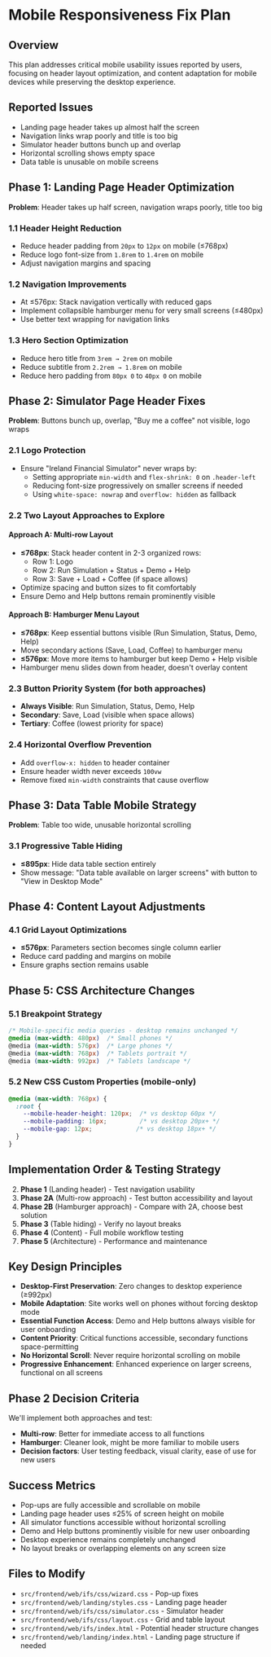 # Mobile Responsiveness Fix Plan

## Overview

This plan addresses critical mobile usability issues reported by users, focusing on header layout optimization, and content adaptation for mobile devices while preserving the desktop experience.

## Reported Issues

- Landing page header takes up almost half the screen
- Navigation links wrap poorly and title is too big
- Simulator header buttons bunch up and overlap
- Horizontal scrolling shows empty space
- Data table is unusable on mobile screens

## **Phase 1: Landing Page Header Optimization**

**Problem**: Header takes up half screen, navigation wraps poorly, title too big

### 1.1 Header Height Reduction
- Reduce header padding from `20px` to `12px` on mobile (≤768px)
- Reduce logo font-size from `1.8rem` to `1.4rem` on mobile
- Adjust navigation margins and spacing

### 1.2 Navigation Improvements
- At ≤576px: Stack navigation vertically with reduced gaps
- Implement collapsible hamburger menu for very small screens (≤480px)
- Use better text wrapping for navigation links

### 1.3 Hero Section Optimization
- Reduce hero title from `3rem → 2rem` on mobile
- Reduce subtitle from `2.2rem → 1.8rem` on mobile 
- Reduce hero padding from `80px 0` to `40px 0` on mobile

## **Phase 2: Simulator Page Header Fixes**

**Problem**: Buttons bunch up, overlap, "Buy me a coffee" not visible, logo wraps

### 2.1 Logo Protection
- Ensure "Ireland Financial Simulator" never wraps by:
  - Setting appropriate `min-width` and `flex-shrink: 0` on `.header-left`
  - Reducing font-size progressively on smaller screens if needed
  - Using `white-space: nowrap` and `overflow: hidden` as fallback

### 2.2 Two Layout Approaches to Explore

#### Approach A: Multi-row Layout
- **≤768px**: Stack header content in 2-3 organized rows:
  - Row 1: Logo
  - Row 2: Run Simulation + Status + Demo + Help  
  - Row 3: Save + Load + Coffee (if space allows)
- Optimize spacing and button sizes to fit comfortably
- Ensure Demo and Help buttons remain prominently visible

#### Approach B: Hamburger Menu Layout
- **≤768px**: Keep essential buttons visible (Run Simulation, Status, Demo, Help)
- Move secondary actions (Save, Load, Coffee) to hamburger menu
- **≤576px**: Move more items to hamburger but keep Demo + Help visible
- Hamburger menu slides down from header, doesn't overlay content

### 2.3 Button Priority System (for both approaches)
- **Always Visible**: Run Simulation, Status, Demo, Help
- **Secondary**: Save, Load (visible when space allows)
- **Tertiary**: Coffee (lowest priority for space)

### 2.4 Horizontal Overflow Prevention
- Add `overflow-x: hidden` to header container
- Ensure header width never exceeds `100vw`
- Remove fixed `min-width` constraints that cause overflow

## **Phase 3: Data Table Mobile Strategy**

**Problem**: Table too wide, unusable horizontal scrolling

### 3.1 Progressive Table Hiding
- **≤895px**: Hide data table section entirely
- Show message: "Data table available on larger screens" with button to "View in Desktop Mode"

## **Phase 4: Content Layout Adjustments**

### 4.1 Grid Layout Optimizations
- **≤576px**: Parameters section becomes single column earlier
- Reduce card padding and margins on mobile
- Ensure graphs section remains usable

## **Phase 5: CSS Architecture Changes**

### 5.1 Breakpoint Strategy
```css
/* Mobile-specific media queries - desktop remains unchanged */
@media (max-width: 480px)  /* Small phones */
@media (max-width: 576px)  /* Large phones */  
@media (max-width: 768px)  /* Tablets portrait */
@media (max-width: 992px)  /* Tablets landscape */
```

### 5.2 New CSS Custom Properties (mobile-only)
```css
@media (max-width: 768px) {
  :root {
    --mobile-header-height: 120px;  /* vs desktop 60px */
    --mobile-padding: 16px;         /* vs desktop 20px+ */
    --mobile-gap: 12px;            /* vs desktop 18px+ */
  }
}
```

## **Implementation Order & Testing Strategy**

2. **Phase 1** (Landing header) - Test navigation usability  
3. **Phase 2A** (Multi-row approach) - Test button accessibility and layout
4. **Phase 2B** (Hamburger approach) - Compare with 2A, choose best solution
5. **Phase 3** (Table hiding) - Verify no layout breaks
6. **Phase 4** (Content) - Full mobile workflow testing
7. **Phase 5** (Architecture) - Performance and maintenance

## **Key Design Principles**

- **Desktop-First Preservation**: Zero changes to desktop experience (≥992px)
- **Mobile Adaptation**: Site works well on phones without forcing desktop mode
- **Essential Function Access**: Demo and Help buttons always visible for user onboarding
- **Content Priority**: Critical functions accessible, secondary functions space-permitting
- **No Horizontal Scroll**: Never require horizontal scrolling on mobile
- **Progressive Enhancement**: Enhanced experience on larger screens, functional on all screens

## **Phase 2 Decision Criteria**

We'll implement both approaches and test:
- **Multi-row**: Better for immediate access to all functions
- **Hamburger**: Cleaner look, might be more familiar to mobile users
- **Decision factors**: User testing feedback, visual clarity, ease of use for new users

## **Success Metrics**

- Pop-ups are fully accessible and scrollable on mobile
- Landing page header uses ≤25% of screen height on mobile
- All simulator functions accessible without horizontal scrolling
- Demo and Help buttons prominently visible for new user onboarding
- Desktop experience remains completely unchanged
- No layout breaks or overlapping elements on any screen size

## **Files to Modify**

- `src/frontend/web/ifs/css/wizard.css` - Pop-up fixes
- `src/frontend/web/landing/styles.css` - Landing page header
- `src/frontend/web/ifs/css/simulator.css` - Simulator header
- `src/frontend/web/ifs/css/layout.css` - Grid and table layout
- `src/frontend/web/ifs/index.html` - Potential header structure changes
- `src/frontend/web/landing/index.html` - Landing page structure if needed 
